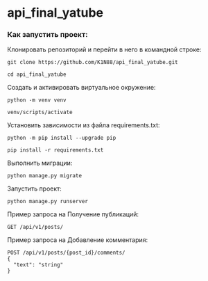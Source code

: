 # api_final_yatube

### Как запустить проект:

Клонировать репозиторий и перейти в него в командной строке:

```
git clone https://github.com/K1N88/api_final_yatube.git
```

```
cd api_final_yatube
```

Cоздать и активировать виртуальное окружение:

```
python -m venv venv
```

```
venv/scripts/activate
```

Установить зависимости из файла requirements.txt:

```
python -m pip install --upgrade pip
```

```
pip install -r requirements.txt
```

Выполнить миграции:

```
python manage.py migrate
```

Запустить проект:

```
python manage.py runserver
```

Пример запроса на Получение публикаций:

```
GET /api/v1/posts/
```

Пример запроса на Добавление комментария:

```
POST /api/v1/posts/{post_id}/comments/
{
  "text": "string"
}
```
